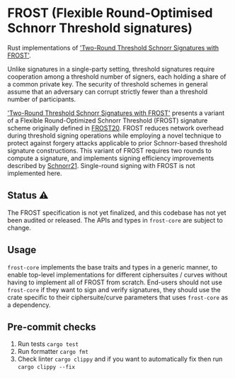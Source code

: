 # FROST (Flexible Round-Optimised Schnorr Threshold signatures)

Rust implementations of ['Two-Round Threshold Schnorr Signatures with FROST'](https://datatracker.ietf.org/doc/draft-irtf-cfrg-frost/).

Unlike signatures in a single-party setting, threshold signatures require cooperation among a
threshold number of signers, each holding a share of a common private key. The security of threshold
schemes in general assume that an adversary can corrupt strictly fewer than a threshold number of
participants.

['Two-Round Threshold Schnorr Signatures with
FROST'](https://datatracker.ietf.org/doc/draft-irtf-cfrg-frost/) presents a variant of a Flexible
Round-Optimized Schnorr Threshold (FROST) signature scheme originally defined in
[FROST20](https://eprint.iacr.org/2020/852.pdf). FROST reduces network overhead during threshold
signing operations while employing a novel technique to protect against forgery attacks applicable
to prior Schnorr-based threshold signature constructions. This variant of FROST requires two rounds
to compute a signature, and implements signing efficiency improvements described by
[Schnorr21](https://eprint.iacr.org/2021/1375.pdf). Single-round signing with FROST is not
implemented here.

## Status ⚠

The FROST specification is not yet finalized, and this codebase has not yet been audited or
released. The APIs and types in `frost-core` are subject to change.

## Usage

`frost-core` implements the base traits and types in a generic manner, to enable top-level
implementations for different ciphersuites / curves without having to implement all of FROST from
scratch. End-users should not use `frost-core` if they want to sign and verify signatures, they
should use the crate specific to their ciphersuite/curve parameters that uses `frost-core` as a
dependency.

## Pre-commit checks

1. Run tests `cargo test`
2. Run formatter `cargo fmt`
3. Check linter `cargo clippy` and if you want to automatically fix then run `cargo clippy --fix`
